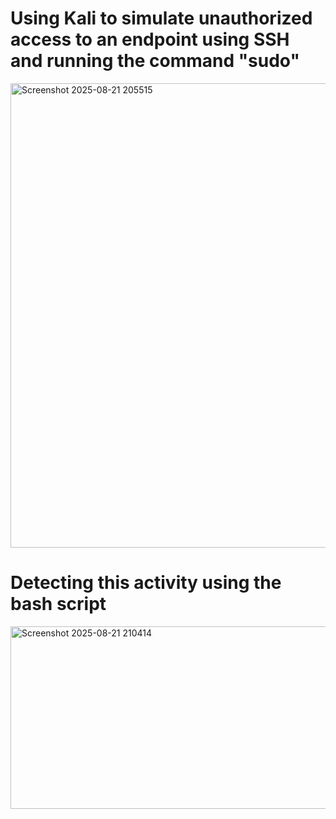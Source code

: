 # Using Kali to simulate unauthorized access to an endpoint using SSH and running the command "sudo"
<img width="1038" height="743" alt="Screenshot 2025-08-21 205515" src="https://github.com/user-attachments/assets/09547aed-a9ad-4528-88d4-f97e42b990bc" />


# Detecting this activity using the bash script
<img width="1341" height="292" alt="Screenshot 2025-08-21 210414" src="https://github.com/user-attachments/assets/d0b79129-c0e1-45b3-a209-37e276cd5de6" />

